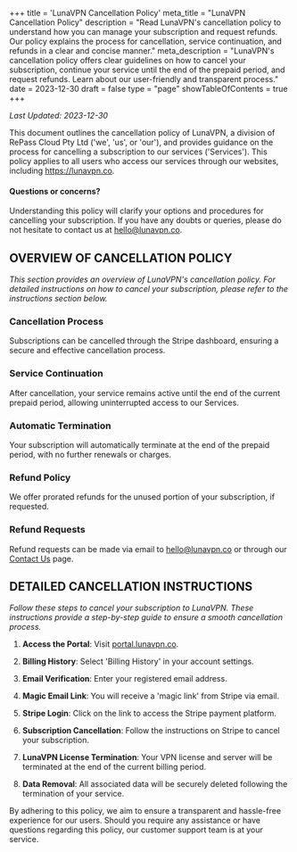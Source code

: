 +++
title = 'LunaVPN Cancellation Policy'
meta_title = "LunaVPN Cancellation Policy"
description = "Read LunaVPN's cancellation policy to understand how you can manage your subscription and request refunds. Our policy explains the process for cancellation, service continuation, and refunds in a clear and concise manner."
meta_description = "LunaVPN's cancellation policy offers clear guidelines on how to cancel your subscription, continue your service until the end of the prepaid period, and request refunds. Learn about our user-friendly and transparent process."
date = 2023-12-30
draft = false
type = "page"
showTableOfContents = true
+++

_Last Updated: 2023-12-30_

This document outlines the cancellation policy of LunaVPN, a division of RePass Cloud Pty Ltd ('we', 'us', or 'our'), and provides guidance on the process for cancelling a subscription to our services ('Services'). This policy applies to all users who access our services through our websites, including https://lunavpn.co.

#### Questions or concerns?

Understanding this policy will clarify your options and procedures for cancelling your subscription. If you have any doubts or queries, please do not hesitate to contact us at [hello@lunavpn.co](mailto:hello@lunavpn.co).

## OVERVIEW OF CANCELLATION POLICY

_This section provides an overview of LunaVPN's cancellation policy. For detailed instructions on how to cancel your subscription, please refer to the instructions section below._

### Cancellation Process

Subscriptions can be cancelled through the Stripe dashboard, ensuring a secure and effective cancellation process. 

### Service Continuation

After cancellation, your service remains active until the end of the current prepaid period, allowing uninterrupted access to our Services.

### Automatic Termination

Your subscription will automatically terminate at the end of the prepaid period, with no further renewals or charges.

### Refund Policy

We offer prorated refunds for the unused portion of your subscription, if requested.

### Refund Requests

Refund requests can be made via email to [hello@lunavpn.co](mailto:hello@lunavpn.co "Email LunaVPN Support") or through our [Contact Us](http://lunavpn.co/contact/ "LunaVPN Contact page") page.

## DETAILED CANCELLATION INSTRUCTIONS

_Follow these steps to cancel your subscription to LunaVPN. These instructions provide a step-by-step guide to ensure a smooth cancellation process._

1. **Access the Portal**: Visit [portal.lunavpn.co](https://portal.lunavpn.co "LunaVPN Portal").

2. **Billing History**: Select 'Billing History' in your account settings.

3. **Email Verification**: Enter your registered email address.

4. **Magic Email Link**: You will receive a 'magic link' from Stripe via email.

5. **Stripe Login**: Click on the link to access the Stripe payment platform.

6. **Subscription Cancellation**: Follow the instructions on Stripe to cancel your subscription.

7. **LunaVPN License Termination**: Your VPN license and server will be terminated at the end of the current billing period.

8. **Data Removal**: All associated data will be securely deleted following the termination of your service.

By adhering to this policy, we aim to ensure a transparent and hassle-free experience for our users. Should you require any assistance or have questions regarding this policy, our customer support team is at your service.
